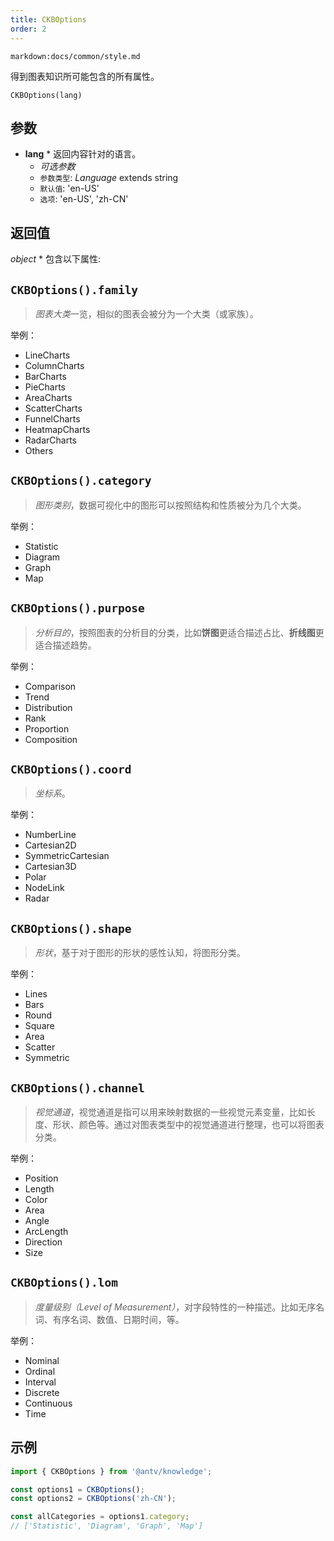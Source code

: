 ```yaml
---
title: CKBOptions
order: 2
---
```


`markdown:docs/common/style.md`



得到图表知识所可能包含的所有属性。

```sign
CKBOptions(lang)
```

## 参数

* **lang** * 返回内容针对的语言。
  * _可选参数_
  * `参数类型`: *Language* extends string
  * `默认值`: 'en-US'
  * `选项`: 'en-US', 'zh-CN'

## 返回值

*object* * 包含以下属性:

## `CKBOptions().family`

> *图表大类*一览，相似的图表会被分为一个大类（或家族）。

举例：

* LineCharts
* ColumnCharts
* BarCharts
* PieCharts
* AreaCharts
* ScatterCharts
* FunnelCharts
* HeatmapCharts
* RadarCharts
* Others

## `CKBOptions().category`

> *图形类别*，数据可视化中的图形可以按照结构和性质被分为几个大类。

举例：

* Statistic
* Diagram
* Graph
* Map

## `CKBOptions().purpose`

> *分析目的*，按照图表的分析目的分类，比如**饼图**更适合描述占比、**折线图**更适合描述趋势。

举例：

* Comparison
* Trend
* Distribution
* Rank
* Proportion
* Composition

## `CKBOptions().coord`

> *坐标系*。

举例：

* NumberLine
* Cartesian2D
* SymmetricCartesian
* Cartesian3D
* Polar
* NodeLink
* Radar

## `CKBOptions().shape`

> *形状*，基于对于图形的形状的感性认知，将图形分类。

举例：

* Lines
* Bars
* Round
* Square
* Area
* Scatter
* Symmetric

## `CKBOptions().channel`

> *视觉通道*，视觉通道是指可以用来映射数据的一些视觉元素变量，比如长度、形状、颜色等。通过对图表类型中的视觉通道进行整理，也可以将图表分类。

举例：

* Position
* Length
* Color
* Area
* Angle
* ArcLength
* Direction
* Size

## `CKBOptions().lom`

> *度量级别（Level of Measurement）*，对字段特性的一种描述。比如无序名词、有序名词、数值、日期时间，等。

举例：

* Nominal
* Ordinal
* Interval
* Discrete
* Continuous
* Time

## 示例

```js
import { CKBOptions } from '@antv/knowledge';

const options1 = CKBOptions();
const options2 = CKBOptions('zh-CN');

const allCategories = options1.category;
// ['Statistic', 'Diagram', 'Graph', 'Map']
```


